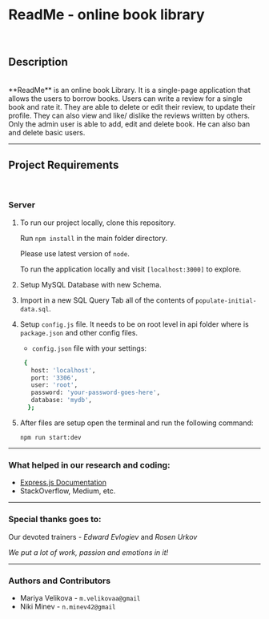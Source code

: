 # **ReadMe** - online book library

<br/>

## Description
<br/>
 **ReadMe** is an online book Library.  It is a single-page application that allows the users to borrow books. Users can write a review for a single book and rate it. They are able to delete or edit their review, to update their profile. They can also view and like/ dislike the reviews written by others. Only the admin user is able to add, edit and delete book. He can also ban and delete basic users.

---

##  Project Requirements

<br/>

### Server

1. To run our project locally, clone this repository.

    Run `npm install` in the main folder directory.

    Please use latest version of `node`.

    To run the application locally and visit `[localhost:3000]` to explore.


2. Setup MySQL Database with new Schema.

3. Import in a new SQL Query Tab all of the contents of `populate-initial-data.sql`.

4. Setup `config.js` file. It needs to be on root level in api folder where is `package.json` and other config files.

   - `config.json` file with your settings:

   ``` sh
    {
      host: 'localhost',
      port: '3306',
      user: 'root',
      password: 'your-password-goes-here',
      database: 'mydb',
     };
    ```

5. After files are setup open the terminal and run the following command:

    `npm run start:dev`
  
---

### What helped in our research and coding:

- [Express.js Documentation](https://expressjs.com/)
- StackOverflow, Medium, etc.

---

### Special thanks goes to: 

Our devoted trainers - _Edward Evlogiev_ and _Rosen Urkov_

*We put a lot of work, passion and emotions in it!* 

---

### Authors and Contributors

- Mariya Velikova -  `m.velikovaa@gmail`
- Niki Minev  -  `n.minev42@gmail`